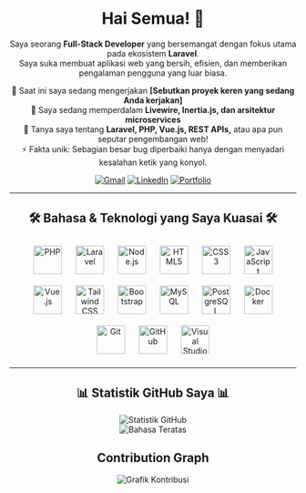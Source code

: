 <h1 align="center">
  Hai Semua! 👋
</h1>

<p align="center">
  Saya seorang <strong>Full-Stack Developer</strong> yang bersemangat dengan fokus utama pada ekosistem <strong>Laravel</strong>. 
  <br>
  Saya suka membuat aplikasi web yang bersih, efisien, dan memberikan pengalaman pengguna yang luar biasa.
</p>

<p align="center">
  🔭 Saat ini saya sedang mengerjakan <strong>[Sebutkan proyek keren yang sedang Anda kerjakan]</strong>
  <br>
  🌱 Saya sedang memperdalam <strong>Livewire, Inertia.js, dan arsitektur microservices</strong>
  <br>
  💬 Tanya saya tentang <strong>Laravel, PHP, Vue.js, REST APIs,</strong> atau apa pun seputar pengembangan web!
  <br>
  ⚡ Fakta unik: Sebagian besar bug diperbaiki hanya dengan menyadari kesalahan ketik yang konyol.
</p>

<p align="center">
  <a href="mailto:hamidabdulaziz36@gmail.com"><img src="https://img.shields.io/badge/Gmail-D14836?style=for-the-badge&logo=gmail&logoColor=white" alt="Gmail"/></a>
  <a href="https://linkedin.com/in/www.linkedin.com/in/hamid-abdul-aziz-12b5a4279"><img src="https://img.shields.io/badge/LinkedIn-0077B5?style=for-the-badge&logo=linkedin&logoColor=white" alt="LinkedIn"/></a>
  <a href="https://www.instagram.com/hamiddesain.id/"><img src="https://img.shields.io/badge/Portfolio-255E63?style=for-the-badge&logo=ionic&logoColor=white" alt="Portfolio"/></a>
</p>

---

<h2 align="center">
  🛠️ Bahasa & Teknologi yang Saya Kuasai 🛠️
</h2>
<p align="center">
  <a href="https://www.php.net/" target="_blank"><img style="margin: 10px" src="https://profilinator.rishav.dev/skills-assets/php-original.svg" alt="PHP" height="50" /></a>  
  <a href="https://laravel.com/" target="_blank"><img style="margin: 10px" src="https://profilinator.rishav.dev/skills-assets/laravel-plain-wordmark.svg" alt="Laravel" height="50" /></a>
  <a href="https://nodejs.org/" target="_blank"><img style="margin: 10px" src="https://profilinator.rishav.dev/skills-assets/nodejs-original-wordmark.svg" alt="Node.js" height="50" /></a>
  <a href="https://www.w3.org/html/" target="_blank"><img style="margin: 10px" src="https://profilinator.rishav.dev/skills-assets/html5-original-wordmark.svg" alt="HTML5" height="50" /></a>  
  <a href="https://www.w3schools.com/css/" target="_blank"><img style="margin: 10px" src="https://profilinator.rishav.dev/skills-assets/css3-original-wordmark.svg" alt="CSS3" height="50" /></a>  
  <a href="https://www.javascript.com/" target="_blank"><img style="margin: 10px" src="https://profilinator.rishav.dev/skills-assets/javascript-original.svg" alt="JavaScript" height="50" /></a>  
  <a href="https://vuejs.org/" target="_blank"><img style="margin: 10px" src="https://profilinator.rishav.dev/skills-assets/vuejs-original-wordmark.svg" alt="Vue.js" height="50" /></a>
  <a href="https://tailwindcss.com/" target="_blank"><img style="margin: 10px" src="https://profilinator.rishav.dev/skills-assets/tailwindcss.svg" alt="Tailwind CSS" height="50" /></a>
  <a href="https://getbootstrap.com/docs/3.4/javascript/" target="_blank"><img style="margin: 10px" src="https://profilinator.rishav.dev/skills-assets/bootstrap-plain.svg" alt="Bootstrap" height="50" /></a>  
  <a href="https://www.mysql.com/" target="_blank"><img style="margin: 10px" src="https://profilinator.rishav.dev/skills-assets/mysql-original-wordmark.svg" alt="MySQL" height="50" /></a>  
  <a href="https://www.postgresql.org/" target="_blank"><img style="margin: 10px" src="https://profilinator.rishav.dev/skills-assets/postgresql-original-wordmark.svg" alt="PostgreSQL" height="50" /></a>
  <a href="https://www.docker.com/" target="_blank"><img style="margin: 10px" src="https://profilinator.rishav.dev/skills-assets/docker-original-wordmark.svg" alt="Docker" height="50" /></a>  
  <a href="https://www.git-scm.com/" target="_blank"><img style="margin: 10px" src="https://profilinator.rishav.dev/skills-assets/git-scm-icon.svg" alt="Git" height="50" /></a>  
  <a href="https://github.com/" target="_blank"><img style="margin: 10px" src="https://profilinator.rishav.dev/skills-assets/github-original-wordmark.svg" alt="GitHub" height="50" /></a>  
  <a href="https://code.visualstudio.com/" target="_blank"><img style="margin: 10px" src="https://profilinator.rishav.dev/skills-assets/visual-studio-code.png" alt="Visual Studio Code" height="50" /></a>  
</p>

---

<h2 align="center">
  📊 Statistik GitHub Saya 📊
</h2>
<p align="center">
  <img src="https://github-readme-stats.vercel.app/api?username=HAMIDUMMAZIDUN&show_icons=true&theme=dracula&include_all_commits=true&count_private=true" alt="Statistik GitHub"/>
  <br/>
  <img src="https://github-readme-stats.vercel.app/api/top-langs/?username=HAMIDUMMAZIDUN&layout=compact&langs_count=8&theme=dracula" alt="Bahasa Teratas"/>
</p>

<h2 align="center">
  Contribution Graph
</h2>
<p align="center">
  <img src="https://github-readme-activity-graph.vercel.app/graph?username=HAMIDUMMAZIDUN&theme=dracula" alt="Grafik Kontribusi"/>
</p>
